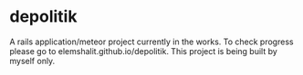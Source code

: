 # depolitik


A rails application/meteor project currently in the works. To check progress please go to 
elemshalit.github.io/depolitik. This project is being built by myself only.
